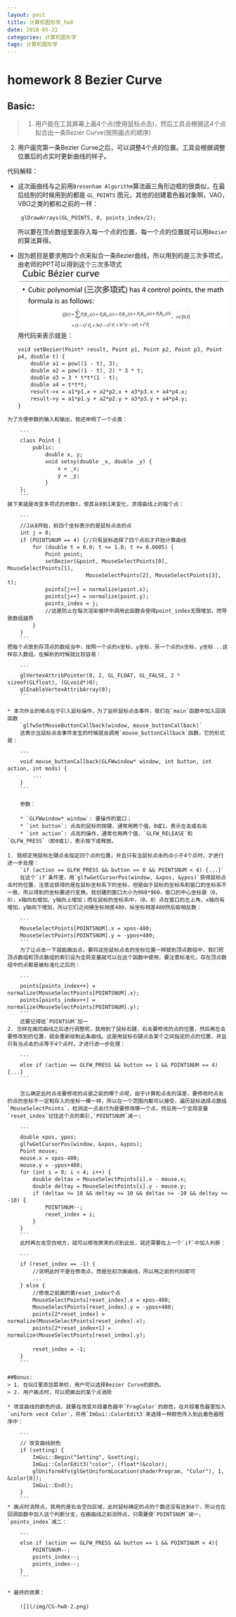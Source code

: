 ```yaml
---
layout: post
title: 计算机图形学_hw8
date: 2018-05-21
categories: 计算机图形学
tags: 计算机图形学
---
```

# homework 8 Bezier Curve
## Basic:    
>1. 用户能在工具屏幕上画4个点(使用鼠标点击)，然后工具会根据这4个点拟合出一条Bezier Curve(按照画点的顺序)   
2. 用户画完第一条Bezier Curve之后，可以调整4个点的位置。工具会根据调整位置后的点实时更新曲线的样子。

代码解释：   

* 这次画曲线与之前用`Bresenham Algorithm`算法画三角形边框的很类似，在最后绘制的时候用到的都是 `GL_POINTS` 图元，其他的创建着色器对象啊，VAO，VBO之类的都和之前的一样：

	```
	 glDrawArrays(GL_POINTS, 0, points_index/2);
	```
	
	所以要在顶点数组里面存入每一个点的位置，每一个点的位置就可以用`Bezier`的算法算得。

* 因为题目是要求用四个点来拟合一条Bezier曲线，所以用到的是三次多项式，由老师的PPT可以得到这个三次多项式    
![](/img/CG-hw8-1.png)    
用代码来表示就是：

	```
	void setBezier(Point* result, Point p1, Point p2, Point p3, Point p4, double t) {
		double a1 = pow((1 - t), 3);
		double a2 = pow((1 - t), 2) * 3 * t;
		double a3 = 3 * t*t*(1 - t);
		double a4 = t*t*t;
		result->x = a1*p1.x + a2*p2.x + a3*p3.x + a4*p4.x;
		result->y = a1*p1.y + a2*p2.y + a3*p3.y + a4*p4.y;
	}
```
为了方便参数的输入和输出，我还申明了一个点类：

	```
	class Point {
		public:
			double x, y;
			void setxy(double _x, double _y) {
				x = _x;
				y = _y;
			}
	};
	```
接下来就是改变多项式的参数t，使其从0到1来变化，求得曲线上的每个点：

	```
	//J从8开始，前四个坐标表示的是鼠标点击的点
	int j = 8;
	if (POINTSNUM == 4) {//只有鼠标选择了四个点后才开始计算曲线
		for (double t = 0.0; t <= 1.0; t += 0.0005) {
			Point point;
			setBezier(&point, MouseSelectPoints[0], MouseSelectPoints[1],
						 MouseSelectPoints[2], MouseSelectPoints[3], t);
			points[j++] = normalize(point.x);
			points[j++] = normalize(point.y);
			points_index = j;
			//这是防止在每次渲染循环中调用此函数会使得point_index无限增加，而导致数组越界
		}
	}
	```
把每个点放到存顶点的数组当中，按照一个点的x坐标，y坐标，另一个点的x坐标，y坐标...这样存入数组，在解析的时候就比较容易：
	
	```
	glVertexAttribPointer(0, 2, GL_FLOAT, GL_FALSE, 2 * sizeof(GLfloat), (GLvoid*)0);
	glEnableVertexAttribArray(0);
    ```

* 本次作业的难点在于引入鼠标操作，为了监听鼠标点击事件，我们在`main`函数中加入回调函数    
	`glfwSetMouseButtonCallback(window, mouse_buttonCallback)`    
	这表示当鼠标点击事件发生的时候就会调用`mouse_buttonCallback`函数，它的形式是：
	
	```
	void mouse_buttonCallback(GLFWwindow* window, int button, int action, int mods) {
		...
	}
	```
	
	参数：
	
	* `GLFWwindow* window`: 要操作的窗口；
	* `int button`: 点击的鼠标的按键，通常用两个值，0或1，表示左击或右击
	* `int action`: 点击的操作，通常也用两个值，`GLFW_RELEASE`和`GLFW_PRESS`（即0或1），表示按下或释放。

1. 我规定用鼠标左键点击指定四个点的位置，并且只有当鼠标点击的点小于4个点时，才进行进一步处理：     
	`if (action == GLFW_PRESS && button == 0 && POINTSNUM < 4) {...}`  
	在这个`if`条件里，用`glfwGetCursorPos(window, &xpos, &ypos)`获得鼠标点击时的位置，注意这获得的是在鼠标坐标系下的坐标，但是由于鼠标的坐标系和窗口的坐标系不一致，所以得到的坐标要进行变换。我创建的窗口大小为960*960，窗口的中心坐标是（0，0），x轴向右增加，y轴向上增加；而在鼠标的坐标系中，（0，0）点在窗口的左上角，x轴向有增加，y轴向下增加，所以它们之间横坐标相差480，纵坐标相差480然后取相反数：
	
	```
	MouseSelectPoints[POINTSNUM].x = xpos-480;
	MouseSelectPoints[POINTSNUM].y = -ypos+480;
	```
	为了让点击一下就能画出点，要将这些鼠标点击的坐标位置一样赋到顶点数组中，我们把顶点数组和顶点数组的索引设为全局变量就可以在这个函数中使用，要注意标准化，存在顶点数组中的点都是被标准化之后的：
	
	```
	points[points_index++] = normalize(MouseSelectPoints[POINTSNUM].x);
	points[points_index++] = normalize(MouseSelectPoints[POINTSNUM].y);
	```
	还要记得给`POINTSUM`加一
2. 怎样在画完曲线之后进行调整呢，我用到了鼠标右键，右击要修改的点的位置，然后再左击要修改到的位置，就会重新绘制此条曲线。这是用鼠标右键点击某个之间指定的点的位置，并且只有当点击的点等于4个点时，才进行进一步处理：
		
	```
	else if (action == GLFW_PRESS && button == 1 && POINTSNUM == 4) {...}
	```
		
	怎么确定此时点击要修改的点是之前的哪个点呢，由于计算和点击的误差，要修改时点击的点的坐标不一定和存入的坐标一模一样，所以在一个范围内都可以接受，遍历鼠标选择点数组`MouseSelectPoints`，检测这一点击行为是要修改哪一个点，然后用一个全局变量`reset_index`记住这个点的索引,`POINTSNUM`减一:
		
	```
	double xpos, ypos;
	glfwGetCursorPos(window, &xpos, &ypos);
	Point mouse;
	mouse.x = xpos-480;
	mouse.y = -ypos+480;
	for (int i = 0; i < 4; i++) {
		double deltax = MouseSelectPoints[i].x - mouse.x;
		double deltay = MouseSelectPoints[i].y - mouse.y;
		if (deltax <= 10 && deltay <= 10 && deltax >= -10 && deltay >= -10) {
			POINTSNUM--;
			reset_index = i;
		}
	}
	```
	此时再左击空白地方，就可以修改原来的点到此处，就还需要在上一个`if`中加入判断：
		
	```
	if (reset_index == -1) {
		//说明此时不是在修改点，而是在初次画曲线，所以用之前的代码即可
		...
	} else {
		//修改之前画的第reset_index个点
		MouseSelectPoints[reset_index].x = xpos-480;
		MouseSelectPoints[reset_index].y = -ypos+480;
		points[2*reset_index] = normalize(MouseSelectPoints[reset_index].x);
		points[2*reset_index+1] = normalize(MouseSelectPoints[reset_index].y);
	
		reset_index = -1;
	}
	```
	
##Bonus:
> 1. 在GUI里添加菜单栏，用户可以选择Bezier Curve的颜色。    
> 2. 用户画点时，可以把画出的某个点消除

* 改变曲线的颜色的话，就要在改变片段着色器中`FragColor`的颜色，在片段着色器里加入`uniform vec4 Color`，并用`ImGui::ColorEdit3`来选择一种颜色传入到此着色器程序中：
	
	```
	// 改变曲线颜色
	if (setting) {
		ImGui::Begin("Setting", &setting);
		ImGui::ColorEdit3("color", (float*)&color);
		glUniform4fv(glGetUniformLocation(shaderProgram, "Color"), 1, &color[0]);
		ImGui::End();
	}
	```
* 画点时消除点，我用的是右击空白区域，此时鼠标确定的点的个数还没有达到4个，所以也在回调函数中加入这个判断分支，在画曲线之前消除点，只需要使`POINTSNUM`减一，`points_index`减二：
	
	```
	else if (action == GLFW_PRESS && button == 1 && POINTSNUM < 4){
		POINTSNUM--;
		points_index--;
		points_index--;
	}
	```
	
* 最终的效果：

	![](/img/CG-hw8-2.png)
	

        